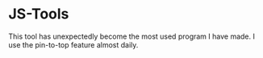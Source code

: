 # JS-Tools

This tool has unexpectedly become the most used program I have made. I use the pin-to-top feature almost daily.
